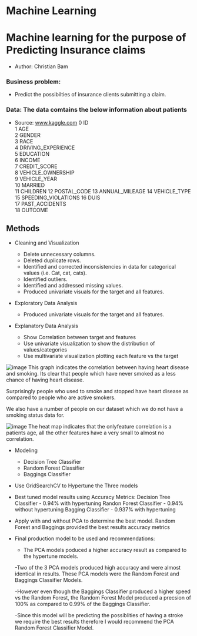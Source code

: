 # Machine Learning

# Machine learning for the purpose of Predicting Insurance claims
- Author: Christian Bam
### Business problem:
- Predict the possibilties of insurance clients submitting a claim.
### Data: The data comtains the below information about patients
- Source: www.kaggle.com
 0   ID                   
 1   AGE                  
 2   GENDER               
 3   RACE                 
 4   DRIVING_EXPERIENCE   
 5   EDUCATION           
 6   INCOME           
 7   CREDIT_SCORE       
 8   VEHICLE_OWNERSHIP  
 9   VEHICLE_YEAR  
 10  MARRIED  
 11  CHILDREN
 12  POSTAL_CODE 
 13  ANNUAL_MILEAGE 
 14  VEHICLE_TYPE  
 15  SPEEDING_VIOLATIONS 
 16  DUIS              
 17  PAST_ACCIDENTS  
 18  OUTCOME


## Methods
* Cleaning and Visualization
   - Delete unnecessary columns.
   - Deleted duplicate rows.
   - Identified and corrected inconsistencies in data for categorical values (i.e. Cat, cat, cats).
   - Identified outliers.
   - Identified and addressed missing values.
   - Produced univariate visuals for the target and all features.
     
* Exploratory Data Analysis
   - Produced univariate visuals for the target and all features.

* Explanatory Data Analysis
  - Show Correlation between target and features
  - Use univariate visualization to show the distribution of values/categories
  - Use multivariate visualization plotting each feature vs the target

![image](https://github.com/Desh86/Project2/assets/138576166/1c53619a-54a6-4c29-a186-6f2ca4b607ca)
This graph indicates the correlation between having heart disease and smoking.
Its clear that people which have never smoked as a less chance of having heart disease.

Surprisingly people who used to smoke and stopped have heart disease as compared to people who are active smokers.

We also have a number of people on our dataset which we do not have a smoking status data for.

![image](https://github.com/Desh86/Project2/assets/138576166/eb8e4b8f-a1f4-4af9-ad99-da3eaf777385)
The heat map indicates that the onlyfeature  correlation is a patients age, all the other features have a very small to almost no correlation.


* Modeling
  - Decision Tree Classifier 
  - Random Forest Classifier 
  - Baggings Classifier 

* Use GridSearchCV to Hypertune the Three models

* Best tuned model results using Accuracy Metrics:
      Decision Tree Classifier - 0.94% with hypertuning
      Randon Forest Classifier - 0.94% without hypertuning
      Bagging Classifier - 0.937% with hypertuning

* Apply with and without PCA to determine the best model.
  Random Forest and Baggings provided the best results accuracy metrics


* Final production model to be used and recommendations:

  - The PCA models poduced a higher accuracy result as compared to the hypertune models.

  -Two of the 3 PCA models produced high accuracy and were almost identical in results. These PCA models were the Random Forest and Baggings Classifier Models.

  -However even though the Baggings Classifier produced a higher speed vs the Random Forest, the Random Forest Model produced a precsion of 100% as compared to 0.99% of the Baggings Classifier.

  -Since this model will be predicting the possiblities of having a stroke we require the best results therefore I would recommend the PCA Random Forest Classifier Model.
